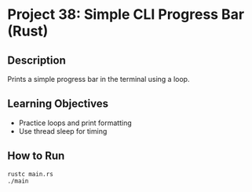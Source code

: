 # Project 38: Simple CLI Progress Bar (Rust)

## Description
Prints a simple progress bar in the terminal using a loop.

## Learning Objectives
- Practice loops and print formatting
- Use thread sleep for timing

## How to Run
```
rustc main.rs
./main
```
